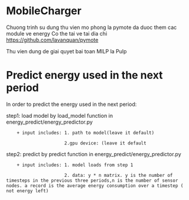 # MobileCharger

Chuong trinh su dung thu vien mo phong la pymote da duoc them cac module ve energy
Co the tai ve tai dia chi https://github.com/lavanquan/pymote 

Thu vien dung de giai quyet bai toan MILP la Pulp 

# Predict energy used in the next period

In order to predict the energy used  in the next period:

step1: load model by load_model function in energy_predict/energy_predictor.py

        + input includes: 1. path to model(leave it default)
        
                          2.gpu device: (leave it default
                          
step2: predict by predict function in energy_predict/energy_predictor.py

        + input includes: 1. model loads from step 1
        
                          2. data: y * n matrix. y is the number of timesteps in the previous three periods,n is the number of sensor nodes. a record is the average energy consumption over a timestep ( not energy left)
